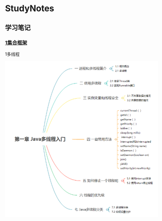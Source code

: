 # StudyNotes
##  学习笔记

### [1集合框架](https://github.com/taoyongming/StudyNotes/blob/master/集合框架.md)

1多线程

![多线程入门](https://github.com/taoyongming/StudyNotes/raw/master/images/多线程入门.jpg)
